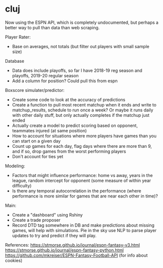 # cluj

Now using the ESPN API, which is completely undocumented, but perhaps a better way to pull than data than web scraping. 

Player Rater:
- Base on averages, not totals (but filter out players with small sample size)

Database
- Data does include playoffs, so far I have 2018-19 reg season and playoffs, 2019-20 regular season
- Add a column for position? Could pull this from espn

Boxscore simulater/predictor:
- Create some code to look at the accuracy of predictions
- Create a function to pull most recent matchup when it ends and write to matchup_results, schedule to run once a week? Or maybe it runs daily with other daily stuff, but only actually completes if the matchup just ended
- Actually create a model to predict scoring based on opponent, teammates injured (at same position)
- How to account for situations where more players have games than you can start on a given day 
- Count up games for each day, flag days where there are more than 9, and if so, drop games from the worst performing players
- Don't account for ties yet

Modeling:
- Factors that might influence performance: home vs away, years in the league, random intercept for opponent (some measure of within year difficulty)
- Is there any temporal autocorrelation in the performance (where performance is more similar for games that are near each other in time)?

Main: 
- Create a "dashboard" using Rshiny
- Create a trade proposer
- Record DTD tag somewhere in DB and make predictions about missing games, will help with simulations. Pie in the sky use NLP to parse player updates to try and predict if they will play.

References:
https://stmorse.github.io/journal/espn-fantasy-v3.html
https://stmorse.github.io/journal/espn-fantasy-python.html
https://github.com/mkreiser/ESPN-Fantasy-Football-API (for info about cookies)